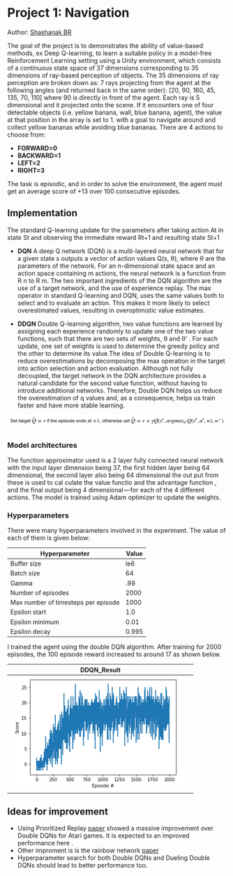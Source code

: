 
# Project 1: Navigation

Author: [Shashanak BR](https://github.com/shashanka300)

The goal of the project  is to demonstrates the ability of value-based methods, ex Deep Q-learning, to learn a suitable policy in a model-free Reinforcement Learning setting using a Unity environment, which consists of a continuous state space of 37 dimensions corresponding to 35 dimensions of ray-based perception of objects.  The 35 dimensions of ray perception are broken down as: 7 rays projecting from the agent at the following angles (and returned back in the same order): [20, 90, 160, 45, 135, 70, 110] where 90 is directly in front of the agent. Each ray is 5 dimensional and it projected onto the scene. If it encounters one of four detectable objects (i.e. yellow banana, wall, blue banana, agent), the value at that position in the array is set to 1. with a goal to navigate around and collect yellow bananas while avoiding blue bananas. There are 4 actions to choose from:

- **FORWARD=0**
- **BACKWARD=1**
- **LEFT=2**
- **RIGHT=3**

The task is episodic, and in order to solve the environment, the agent must get an average score of +13 over 100 consecutive episodes.


## Implementation
The standard Q-learning update for the parameters after taking action At in state St and observing the
immediate reward Rt+1 and resulting state St+1

- **DQN** 
A deep Q network (DQN) is a multi-layered neural network
that for a given state s outputs a vector of action values
Q(s, θ), where θ are the parameters of the network. For
an n-dimensional state space and an action space containing m actions, the neural network is a function from R
n to
R
m. The two important ingredients of the DQN algorithm are the use of a target network, and the use of experience replay. 
The max operator in standard Q-learning and DQN, uses the same values both to select and to evaluate an action. This makes it more likely to select overestimated values, resulting in overoptimistic value estimates.

- **DDQN**
 Double Q-learning algorithm, two value
functions are learned by assigning each experience randomly to update one of the two value functions, such that
there are two sets of weights, θ and θ'
. For each update, one
set of weights is used to determine the greedy policy and the
other to determine its value.The idea of Double Q-learning is to reduce overestimations by decomposing the max operation in the target into action selection and action evaluation. Although not fully decoupled, the target network in the DQN architecture provides
a natural candidate for the second value function, without
having to introduce additional networks.
Therefore, Double DQN helps us reduce the overestimation of q values and, as a consequence, helps us train faster and have more stable learning.

![DDQN](images/DQN.PNG)



### Model architectures
The function approximator used is a 2 layer fully connected neural network with the input layer dimension being 37, the first hidden layer being 64 dimensional, the second layer also being 64
dimensional the out put from these is used to cal culate the value functio and the advantage function , and the final output  being 4 dimensional — for each of the 4 different actions. The model is trained using Adam optimizer to update the weights.

  ### Hyperparameters

  There were many hyperparameters involved in the experiment. The value of each of them is given below:

  | Hyperparameter                      | Value |
  | ----------------------------------- | ----- |
  | Buffer size                         | le6 |
  | Batch size                           |64 |
  |Gamma 								|.99|
  | Number of episodes                  | 2000   |
  | Max number of timesteps per episode | 1000  |
  | Epsilon start                       | 1.0   |
  | Epsilon minimum                     | 0.01   |
  | Epsilon decay                       | 0.995 |


I trained the agent using the double DQN algorithm. After training for 2000 episodes, the 100 episode reward increased to around 17 as shown below.

| DDQN_Result                                                                  |
| ------------------------------| 
![dqn](images/result.png) | 


## Ideas for improvement

- Using Prioritized Replay [paper](https://arxiv.org/abs/1511.05952) showed a massive improvement over Double DQNs for Atari games. It is expected  to an improved performance here .
- Other improment is is the rainbow network [paper](https://arxiv.org/pdf/1710.02298.pdf)
- Hyperparameter search for both Double DQNs and Dueling Double DQNs should lead to better performance too.